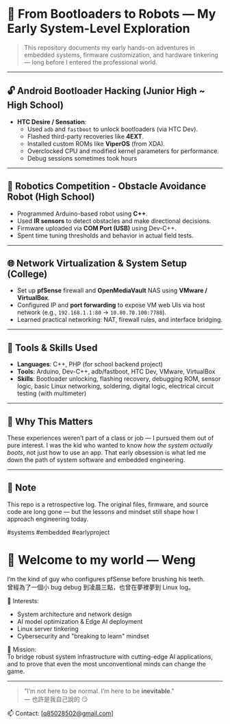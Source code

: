 # 🧠 From Bootloaders to Robots — My Early System-Level Exploration

> This repository documents my early hands-on adventures in embedded systems, firmware customization, and hardware tinkering — long before I entered the professional world.

---

## 🔓 Android Bootloader Hacking (Junior High ~ High School)

- **HTC Desire / Sensation**:
  - Used `adb` and `fastboot` to unlock bootloaders (via HTC Dev).
  - Flashed third-party recoveries like **4EXT**.
  - Installed custom ROMs like **ViperOS** (from XDA).
  - Overclocked CPU and modified kernel parameters for performance.
  - Debug sessions sometimes took hours 

---

## 🤖 Robotics Competition - Obstacle Avoidance Robot (High School)

- Programmed Arduino-based robot using **C++**.
- Used **IR sensors** to detect obstacles and make directional decisions.
- Firmware uploaded via **COM Port (USB)** using Dev-C++.
- Spent time tuning thresholds and behavior in actual field tests.

---

## 🌐 Network Virtualization & System Setup (College)

- Set up **pfSense** firewall and **OpenMediaVault** NAS using **VMware / VirtualBox**.
- Configured IP and **port forwarding** to expose VM web UIs via host network (e.g., `192.168.1.1:80` → `10.80.70.100:7788`).
- Learned practical networking: NAT, firewall rules, and interface bridging.

---

## 🔧 Tools & Skills Used

- **Languages**: C++, PHP (for school backend project)
- **Tools**: Arduino, Dev-C++, adb/fastboot, HTC Dev, VMware, VirtualBox
- **Skills**: Bootloader unlocking, flashing recovery, debugging ROM, sensor logic, basic Linux networking, soldering, digital logic, electrical circuit testing (with multimeter)

---

## 💬 Why This Matters

These experiences weren’t part of a class or job — I pursued them out of pure interest. I was the kid who wanted to know *how the system actually boots*, not just how to use an app. That early obsession is what led me down the path of system software and embedded engineering.

---

## 📌 Note

This repo is a retrospective log. The original files, firmware, and source code are long gone — but the lessons and mindset still shape how I approach engineering today.

#systems #embedded #earlyproject

# 👾 Welcome to my world — Weng

I’m the kind of guy who configures pfSense before brushing his teeth.  
曾經為了一個小 bug debug 到凌晨三點，也曾在夢裡夢到 Linux log。

🧠 Interests:  
- System architecture and network design  
- AI model optimization & Edge AI deployment  
- Linux server tinkering  
- Cybersecurity and "breaking to learn" mindset

💼 Mission:  
To bridge robust system infrastructure with cutting-edge AI applications,  
and to prove that even the most unconventional minds can change the game.

---

> "I’m not here to be normal. I’m here to be **inevitable**."  
> — 也許是我自己說的 😏

📫 Contact: [q85028502@gmail.com]
